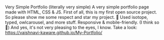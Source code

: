 Very Simple Portfolio (literally very simple)
A very simple portfolio page made with HTML, CSS & JS.
First of all, this is my first open source project. So please show me some respect and star my project. 🤠
Used isotope, typed, owlcarousel, and more stuff.
Responsive & mobile-friendly. (I think so 🤠)
And yes, it's not very pleasing to the eyes, I know.
Take a look: https://vaishnavi-kaware.github.io/My-Portfolio/
